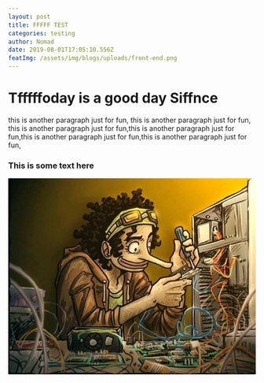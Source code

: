 ```yaml
---
layout: post
title: FFFFF TEST
categories: testing
author: Nomad
date: 2019-08-01T17:05:10.556Z
featImg: /assets/img/blogs/uploads/front-end.png
---
```

# **Tfffffoday is a good day Siffnce**

 <p>

 this is another paragraph just for fun,  this is another paragraph just for fun, this is another paragraph just for fun,this is another paragraph just for fun,this is another paragraph just for fun,this is another paragraph just for fun,

</p>

<h3>This is some text here</h3>

![something](/assets/img/blogs/uploads/25.jpg "none")
